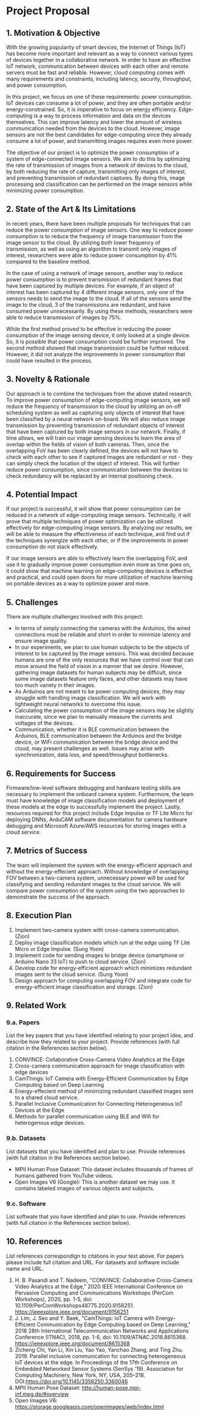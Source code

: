 # Project Proposal

## 1. Motivation & Objective

With the growing popularity of smart devices, the Internet of Things (IoT) has become more important and relevant as a way to connect various types of devices together in a collaborative network. In order to have an effective IoT network, communication between devices with each other and remote servers must be fast and reliable. However, cloud computing comes with many requirements and constraints, including latency, security, throughput, and power consumption.

In this project, we focus on one of these requirements: power consumption. IoT devices can consume a lot of power, and they are often portable and/or energy-constrained. So, it is imperative to focus on energy efficiency. Edge-computing is a way to process information and data on the devices themselves. This can improve latency and lower the amount of wireless communication needed from the devices to the cloud. However, image sensors are not the best candidates for edge-computing since they already consume a lot of power, and transmitting images requires even more power.

The objective of our project is to optimize the power consumption of a system of edge-connected image sensors. We aim to do this by optimizing the rate of transmission of images from a network of devices to the cloud, by both reducing the rate of capture, transmitting only images of interest, and preventing transmission of redundant captures. By doing this, image processing and classification can be performed on the image sensors while minimizing power consumption.

## 2. State of the Art & Its Limitations

In recent years, there have been multiple proposals for techniques that can reduce the power consumption of image sensors. One way to reduce power consumption is to reduce the frequency of image transmission from the image sensor to the cloud. By utilizing both lower frequency of transmission, as well as using an algorithm to transmit only images of interest, researchers were able to reduce power consumption by 41% compared to the baseline method.

In the case of using a network of image sensors, another way to reduce power consumption is to prevent transmission of redundant frames that have been captured by multiple devices. For example, if an object of interest has been captured by 4 different image sensors, only one of the sensors needs to send the image to the cloud. If all of the sensors send the image to the cloud, 3 of the transmissions are redundant, and have consumed power unnecessarily. By using these methods, researchers were able to reduce transmission of images by 75%.

While the first method proved to be effective in reducing the power consumption of the image sensing device, it only looked at a single device. So, it is possible that power consumption could be further improved. The second method showed that image transmission could be further reduced. However, it did not analyze the improvements in power consumption that could have resulted in the process.

## 3. Novelty & Rationale

Our approach is to combine the techniques from the above stated research. To improve power consumption of edge-computing image sensors, we will reduce the frequency of transmission to the cloud by utilizing an on-off scheduling system as well as capturing only objects of interest that have been classified by a neural network on-board. We will also reduce image transmission by preventing transmission of redundant objects of interest that have been captured by both image sensors in our network. Finally, if time allows, we will train our image sensing devices to learn the area of overlap within the fields of vision of both cameras. Then, once the overlapping FoV has been clearly defined, the devices will not have to check with each other to see if captured images are redundant or not - they can simply check the location of the object of interest. This will further reduce power consumption, since communication between the devices to check redundancy will be replaced by an internal positioning check.

## 4. Potential Impact

If our project is successful, it will show that power consumption can be reduced in a network of edge-computing image sensors. Technically, it will prove that multiple techniques of power optimization can be utilized effectively for edge-computing image sensors. By analyzing our results, we will be able to measure the effectiveness of each technique, and find out if the techniques synergize with each other, or if the improvements in power consumption do not stack effectively.

If our image sensors are able to effectively learn the overlapping FoV, and use it to gradually improve power consumption even more as time goes on, it could show that machine learning on edge-computing devices is effective and practical, and could open doors for more utilization of machine learning on portable devices as a way to optimize power and more.

## 5. Challenges

There are multiple challenges involved with this project:

- In terms of simply connecting the cameras with the Arduinos, the wired connections must be reliable and short in order to minimize latency and ensure image quality.
- In our experiments, we plan to use human subjects to be the objects of interest to be captured by the image sensors. This was decided because humans are one of the only resources that we have control over that can move around the field of vision in a manner that we desire. However, gathering image datasets for human subjects may be difficult, since some image datasets feature only faces, and other datasets may have too much variety in their images.
- As Arduinos are not meant to be power computing devices, they may struggle with handling image classification. We will work with lightweight neural networks to overcome this issue.
- Calculating the power consumption of the image sensors may be slightly inaccurate, since we plan to manually measure the currents and voltages of the devices.
- Communication, whether it is BLE communication between the Arduinos, BLE communication between the Arduinos and the bridge device, or WiFi communication between the bridge device and the cloud, may present challenges as well. Issues may arise with synchronization, data loss, and speed/throughput bottlenecks.

## 6. Requirements for Success

Firmware/low-level software debugging and hardware testing skills are necessary to implement the onboard camera system. Furthermore, the team must have knowledge of image classification models and deployment of these models at the edge to successfully implement the project. Lastly, resources required for this project include Edge Impulse or TF Lite Micro for deploying DNNs, ArduCAM software documentation for camera hardware debugging and  Microsoft Azure/AWS resources for storing images with a cloud service.

## 7. Metrics of Success

The team will implement the system with the energy-efficient approach and without the energy-effecient approach. Without knowledge of overlapping FOV between a two-camera system, unnecessary power will be used for classifying and sending redundant images to the cloud service. We will compare power consumption of the system using the two approaches to demonstrate the success of the approach. 

## 8. Execution Plan

1. Implement two-camera system with cross-camera communication. (Zion)
2. Deploy image classification models which run at the edge using TF Lite Micro or Edge Impulse. (Sung Yoon)
3. Implement code for sending images to bridge device (smartphone or Arduino Nano 33 IoT) to push to cloud service. (Zion)
4. Develop code for energy-efficient approach which minimizes redundant images sent to the cloud service. (Sung Yoon)
5. Design approach for computing overlapping FOV and integrate code for energy-efficient image classification and storage. (Zion)

## 9. Related Work

### 9.a. Papers

List the key papers that you have identified relating to your project idea, and describe how they related to your project. Provide references (with full citation in the References section below).
1. CONVINCE: Collaborative Cross-Camera Video Analytics at the Edge
  1. Cross-camera communication approach for image classification with edge devices
2. CamThings: IoT Camera with Energy-Efficient Communication by Edge Computing based on Deep Learning
  1. Energy-effecient method of minimizing redundant classified images sent to a shared cloud service.
3. Parallel Inclusive Communication for Connecting Heterogeneous IoT Devices at the Edge
  1. Methods for parallel communication using BLE and Wifi for heterogenous edge devices.

### 9.b. Datasets

List datasets that you have identified and plan to use. Provide references (with full citation in the References section below).
- MPII Human Pose Dataset: This dataset includes thousands of frames of humans gathered from YouTube videos.
- Open Images V6 (Google): This is another dataset we may use. It contains labeled images of various objects and subjects.


### 9.c. Software

List softwate that you have identified and plan to use. Provide references (with full citation in the References section below).

## 10. References

List references correspondign to citations in your text above. For papers please include full citation and URL. For datasets and software include name and URL.
1. H. B. Pasandi and T. Nadeem, "CONVINCE: Collaborative Cross-Camera Video Analytics at the Edge," 2020 IEEE International Conference on Pervasive Computing and Communications Workshops (PerCom Workshops), 2020, pp. 1-5, doi: 10.1109/PerComWorkshops48775.2020.9156251. https://ieeexplore.ieee.org/document/9156251
2. J. Lim, J. Seo and Y. Baek, "CamThings: IoT Camera with Energy-Efficient Communication by Edge Computing based on Deep Learning," 2018 28th International Telecommunication Networks and Applications Conference (ITNAC), 2018, pp. 1-6, doi: 10.1109/ATNAC.2018.8615368. https://ieeexplore.ieee.org/document/8615368
3. Zicheng Chi, Yan Li, Xin Liu, Yao Yao, Yanchao Zhang, and Ting Zhu. 2019. Parallel inclusive communication for connecting heterogeneous IoT devices at the edge. In Proceedings of the 17th Conference on Embedded Networked Sensor Systems (SenSys '19). Association for Computing Machinery, New York, NY, USA, 205–218. DOI:https://doi.org/10.1145/3356250.3360046
4. MPII Human Pose Dataset: http://human-pose.mpi-inf.mpg.de/#overview
5. Open Images V6: https://storage.googleapis.com/openimages/web/index.html
